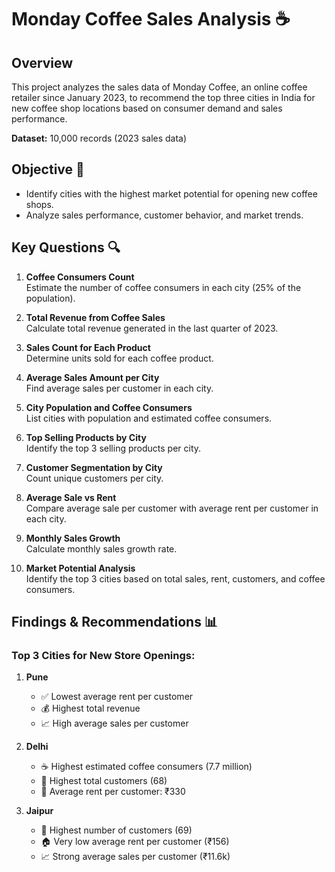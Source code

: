 # Monday Coffee Sales Analysis ☕

## Overview
This project analyzes the sales data of Monday Coffee, an online coffee retailer since January 2023, to recommend the top three cities in India for new coffee shop locations based on consumer demand and sales performance.

**Dataset:** 10,000 records (2023 sales data)

## Objective 🎯
- Identify cities with the highest market potential for opening new coffee shops.
- Analyze sales performance, customer behavior, and market trends.

## Key Questions 🔍
1. **Coffee Consumers Count**  
   Estimate the number of coffee consumers in each city (25% of the population).

2. **Total Revenue from Coffee Sales**  
   Calculate total revenue generated in the last quarter of 2023.

3. **Sales Count for Each Product**  
   Determine units sold for each coffee product.

4. **Average Sales Amount per City**  
   Find average sales per customer in each city.

5. **City Population and Coffee Consumers**  
   List cities with population and estimated coffee consumers.

6. **Top Selling Products by City**  
   Identify the top 3 selling products per city.

7. **Customer Segmentation by City**  
   Count unique customers per city.

8. **Average Sale vs Rent**  
   Compare average sale per customer with average rent per customer in each city.

9. **Monthly Sales Growth**  
   Calculate monthly sales growth rate.

10. **Market Potential Analysis**  
    Identify the top 3 cities based on total sales, rent, customers, and coffee consumers.

## Findings & Recommendations 📊
### Top 3 Cities for New Store Openings:
1. **Pune**
   - ✅ Lowest average rent per customer
   - 💰 Highest total revenue
   - 📈 High average sales per customer

2. **Delhi**
   - ☕ Highest estimated coffee consumers (7.7 million)
   - 👥 Highest total customers (68)
   - 💸 Average rent per customer: ₹330

3. **Jaipur**
   - 👥 Highest number of customers (69)
   - 🏠 Very low average rent per customer (₹156)
   - 📈 Strong average sales per customer (₹11.6k)



